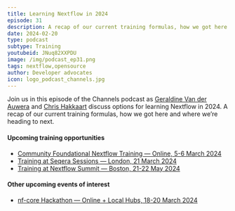 ```yaml
---
title: Learning Nextflow in 2024
episode: 31
description: A recap of our current training formulas, how we got here and where we’re heading to next.
date: 2024-02-20
type: podcast
subtype: Training
youtubeid: JNuq82XXPDU
image: /img/podcast_ep31.png
tags: nextflow,opensource
author: Developer advocates
icon: logo_podcast_channels.jpg
---
```


Join us in this episode of the Channels podcast as [Geraldine Van der Auwera](https://twitter.com/VdaGeraldine) and [Chris Hakkaart](https://twitter.com/chris_hakk) discuss options for learning Nextflow in 2024. A recap of our current training formulas, how we got here and where we’re heading to next.

<!-- end-archive-description -->

#### Upcoming training opportunities
- [Community Foundational Nextflow Training — Online, 5-6 March 2024](https://nf-co.re/events/2024/training-foundational-march)
- [Training at Seqera Sessions — London, 21 March 2024](https://seqera.io/seqera-sessions-london/)
- [Training at Nextflow Summit — Boston, 21-22 May 2024](https://summit.nextflow.io/2024/boston/)

#### Other upcoming events of interest
- [nf-core Hackathon — Online + Local Hubs, 18-20 March 2024](https://nf-co.re/events/2024/hackathon-march-2024)
